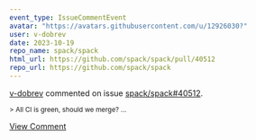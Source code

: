 ```yaml
---
event_type: IssueCommentEvent
avatar: "https://avatars.githubusercontent.com/u/12926030?"
user: v-dobrev
date: 2023-10-19
repo_name: spack/spack
html_url: https://github.com/spack/spack/pull/40512
repo_url: https://github.com/spack/spack
---
```


<a href='https://github.com/v-dobrev' target='_blank'>v-dobrev</a> commented on issue <a href='https://github.com/spack/spack/pull/40512' target='_blank'>spack/spack#40512</a>.

<small>> All CI is green, should we merge?...</small>

<a href='https://github.com/spack/spack/pull/40512' target='_blank'>View Comment</a>
